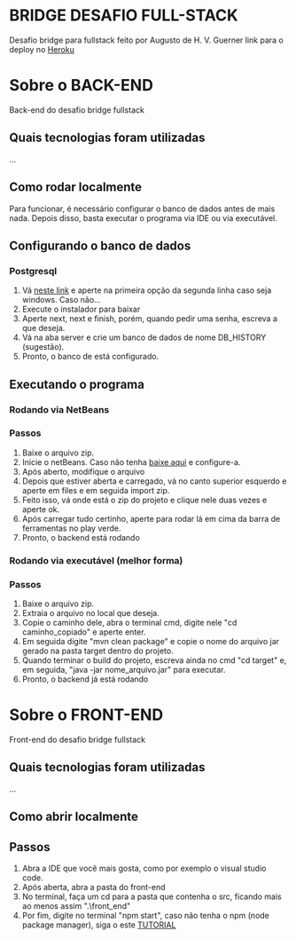 # BRIDGE DESAFIO FULL-STACK
Desafio bridge para fullstack feito por Augusto de H. V. Guerner
link para o deploy no [Heroku](https://frontend-bridge-heroku.herokuapp.com/)

# Sobre o BACK-END
Back-end do desafio bridge fullstack

## Quais tecnologias foram utilizadas

...

## Como rodar localmente
Para funcionar, é necessário configurar o banco de dados antes de mais nada. Depois disso, basta executar o programa via IDE ou via executável.

## Configurando o banco de dados

### Postgresql
1. Vá <a href="#">neste link</a> e aperte na primeira opção da segunda linha caso seja windows. Caso não...
2. Execute o instalador para baixar
3. Aperte next, next e finish, porém, quando pedir uma senha, escreva a que deseja.
4. Vá na aba server e crie um banco de dados de nome DB_HISTORY (sugestão).
5. Pronto, o banco de está configurado.


## Executando o programa

### Rodando via NetBeans
### Passos
1. Baixe o arquivo zip.
2. Inicie o netBeans. Caso não tenha <a href="#">baixe aqui</a> e configure-a.
3. Após aberto, modifique o arquivo 
3. Depois que estiver aberta e carregado, vá no canto superior esquerdo e aperte em files e em seguida import zip.
4. Feito isso, vá onde está o zip do projeto e clique nele duas vezes e aperte ok.
5. Após carregar tudo certinho, aperte para rodar lá em cima da barra de ferramentas no play verde.
6. Pronto, o backend está rodando

### Rodando via executável (melhor forma)
### Passos
1. Baixe o arquivo zip. 
2. Extraia o arquivo no local que deseja.
3. Copie o caminho dele, abra o terminal cmd, digite nele "cd caminho_copiado" e aperte enter.
4. Em seguida digite "mvn clean package" e copie o nome do arquivo jar gerado na pasta target dentro do projeto.
5. Quando terminar o build do projeto, escreva ainda no cmd "cd target" e, em seguida, "java -jar nome_arquivo.jar" para executar.
6. Pronto, o backend já está rodando


# Sobre o FRONT-END
Front-end do desafio bridge fullstack

## Quais tecnologias foram utilizadas

...

## Como abrir localmente 
## Passos
1. Abra a IDE que você mais gosta, como por exemplo o visual studio code.
2. Após aberta, abra a pasta do front-end
3. No terminal, faça um cd para a pasta que contenha o src, ficando mais ao menos assim ".\front_end"
4. Por fim, digite no terminal "npm start", caso não tenha o npm (node package manager), siga o este [TUTORIAL](https://dicasdejavascript.com.br/instalacao-do-nodejs-e-npm-no-windows-passo-a-passo/)
